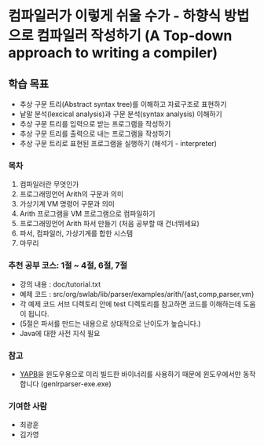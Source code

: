 # 컴파일러가 이렇게 쉬울 수가 - 하향식 방법으로 컴파일러 작성하기 (A Top-down approach to writing a compiler)

## 학습 목표
- 추상 구문 트리(Abstract syntax tree)를 이해하고 자료구조로 표현하기
- 낱말 분석(lexcical analysis)과 구문 분석(syntax analysis) 이해하기
- 추상 구문 트리를 입력으로 받는 프로그램을 작성하기 
- 추상 구문 트리를 출력으로 내는 프로그램을 작성하기
- 추상 구문 트리로 표현된 프로그램을 실행하기 (해석기 - interpreter)

### 목차
 1. 컴파일러란 무엇인가
 2. 프로그래밍언어 Arith의 구문과 의미
 3. 가상기계 VM 명령어 구문과 의미
 4. Arith 프로그램을 VM 프로그램으로 컴파일하기
 5. 프로그래밍언어 Arith 파서 만들기 (처음 공부할 때 건너뛰세요)
 6. 파서, 컴파일러, 가상기계를 합한 시스템
 7. 마무리


### 추천 공부 코스: 1절 ~ 4절, 6절, 7절
 - 강의 내용 : doc/tutorial.txt
 - 예제 코드 : src/org/swlab/lib/parser/examples/arith/{ast,comp,parser,vm}
 - 각 예제 코드 서브 디렉토리 안에 test 디렉토리를 참고하면 코드를 이해하는데 도움이 됩니다.
 - (5절은 파서를 만드는 내용으로 상대적으로 난이도가 높습니다.)
 - Java에 대한 사전 지식 필요

### 참고
 - [YAPB](https://github.com/kwanghoon/yapb)을 윈도우용으로 미리 빌드한 바이너리를 사용하기 때문에 윈도우에서만 동작합니다 (genlrparser-exe.exe)

### 기여한 사람
- 최광훈
- 김가영
 
